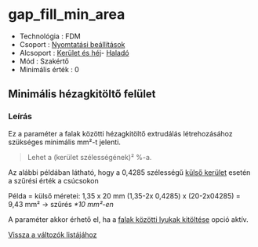 # gap\_fill\_min\_area

* Technológia : FDM
* Csoport : [Nyomtatási beállítások](../../../konfig/print_settings)
* Alcsoport : [Kerület és héj](../../beallitasok/print_settings.md#périmètre-et-enveloppe)- [Haladó](gap_fill_min_area.md)
* Mód : Szakértő
* Minimális érték :  0

## Minimális hézagkitöltő felület

### Leírás

Ez a paraméter a falak közötti hézagkitöltő extrudálás létrehozásához szükséges minimális mm²-t jelenti.

> Lehet a \(kerület szélességének\)² %-a.

Az alábbi példában látható, hogy a 0,4285 szélességű [külső kerület](external_perimeter_extrusion_spacing.md) esetén a szűrési érték a csúcsokon

Példa = külső méretei: 1,35 x 20 mm \(1,35-2x 0,4285\) x \(20-2x04285\) = 9,43 mm² -&gt; szűrés _\*10 mm²-en_

A paraméter akkor érhető el, ha a [falak közötti lyukak kitöltése](gap_fill.mp) opció aktív.

[Vissza a változók listájához](../../variable_list)

